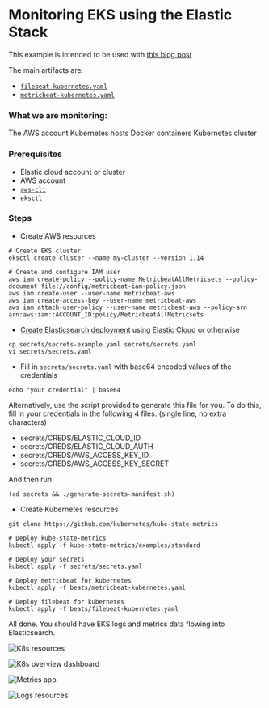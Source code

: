 # Monitoring EKS using the Elastic Stack

This example is intended to be used with [this blog post](https://placeholder)

The main artifacts are:
* [`filebeat-kubernetes.yaml`](beats/filebeat-kubernetes.yaml)
* [`metricbeat-kubernetes.yaml`](beats/metricbeat-kubernetes.yaml)

### What we are monitoring:
The AWS account
Kubernetes hosts 
Docker containers
Kubernetes cluster

### Prerequisites
* Elastic cloud account or cluster
* AWS account
* [`aws-cli`](https://aws.amazon.com/cli/)
* [`eksctl`](https://eksctl.io/)

### Steps

* Create AWS resources
```
# Create EKS cluster
eksctl create cluster --name my-cluster --version 1.14

# Create and configure IAM user
aws iam create-policy --policy-name MetricbeatAllMetricsets --policy-document file://config/metricbeat-iam-policy.json
aws iam create-user --user-name metricbeat-aws
aws iam create-access-key --user-name metricbeat-aws
aws iam attach-user-policy --user-name metricbeat-aws --policy-arn arn:aws:iam::ACCOUNT_ID:policy/MetricbeatAllMetricsets
```

* [Create Elasticsearch deployment](https://www.elastic.co/guide/en/cloud/current/ec-create-deployment.html) using [Elastic Cloud](https://www.elastic.co/cloud/) or otherwise

```
cp secrets/secrets-example.yaml secrets/secrets.yaml
vi secrets/secrets.yaml
```

* Fill in `secrets/secrets.yaml` with base64 encoded values of the credentials

```
echo "your credential" | base64
```

Alternatively, use the script provided to generate this file for you. To do this, fill in your credentials in the following 4 files. (single line, no extra characters)
- secrets/CREDS/ELASTIC_CLOUD_ID
- secrets/CREDS/ELASTIC_CLOUD_AUTH
- secrets/CREDS/AWS_ACCESS_KEY_ID
- secrets/CREDS/AWS_ACCESS_KEY_SECRET

And then run 

```
(cd secrets && ./generate-secrets-manifest.sh)
```

* Create Kubernetes resources

```
git clone https://github.com/kubernetes/kube-state-metrics

# Deploy kube-state-metrics
kubectl apply -f kube-state-metrics/examples/standard

# Deploy your secrets
kubectl apply -f secrets/secrets.yaml

# Deploy metricbeat for kubernetes
kubectl apply -f beats/metricbeat-kubernetes.yaml

# Deploy filebeat for kubernetes
kubectl apply -f beats/filebeat-kubernetes.yaml

```

All done. You should have EKS logs and metrics data flowing into Elasticsearch.

![K8s resources](/images/k8s.png)

![K8s overview dashboard](/images/k8s-overview.png)

![Metrics app](/images/metrics-app.png)

![Logs resources](/images/logs-app.png)